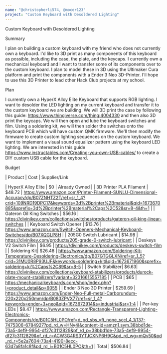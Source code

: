 ```yaml
---
name: "@christopherli574, @mocer123"
project: "Custom Keyboard with Desoldered Lighting"
---
```


Custom Keyboard with Desoldered Lighting

Summary

I plan on building a custom keyboard with my friend who does not currently own a keyboard. I'd like to 3D print as many components
of this keyboard as possible, including the case, the plate, and the keycaps. I currently own a mechanical keyboard and I want to transfer some 
of its components over to the custom keyboard. I plan to model these in 3D using the Ultimaker Cura platform and print the components with a Ender
3 Neo 3D-Printer. I'll hope to use this 3D Printer to lead other Hack Club projects at my school.

Plan

I currently own a HyperX Alloy Elite Keyboard that supports RGB lighting. I want to desolder the LED lighting on my current keyboard and
transfer it to the custom keyboard we are building. We will 3D print the case by following this guide: https://www.thingiverse.com/thing:4004330
and then also 3D print the keycaps. We will then open and lube the keyboard switches and film. Using a soldering kit, we will then solder the 
switches onto the keyboard PCB which will have custom QMK firmware. We'll then modify the firmware to create custom lighting sequences on the custom keyboard. 
We want to implement a visual sound equalizer pattern using the keyboard LED lighting. We are interested in this guide https://www.instructables.com/Creating-you-own-USB-cables/
to create a DIY custom USB cable for the keyboard.

Budget

| Product         | Cost | Supplier/Link

| HyperX Alloy Elite | $0 | Already Owned |
| 3D Printer PLA Filament |  $48.72 | https://www.amazon.com/Printer-Filament-SUNLU-Dimensional-Accuracy/dp/B07ZNHTZ2T/ref=sr_1_4?crid=109NRD19DPC17&keywords=3d%2Bprinter%2Bmaterial&qid=1673670885&sprefix=3d%2Bprinter%2Bmaterial%2Caps%2C52&sr=8-4&th=1 |
| Gateron Oil King Switches | $56.16 | https://divinikey.com/collections/switches/products/gateron-oil-king-linear-switches |
| Keyboard Switch Opener | $13.76 | https://www.amazon.com/Switch-Openers-Mechanical-Keyboard-Switches/dp/B07XQGLP8H |
| 205G0 Switch Lubricant | $14.98 | https://divinikey.com/products/205-grade-0-switch-lubricant |
| Deskeys V2 Switch Film | $6.95 | https://divinikey.com/products/deskeys-switch-film |
| Soldering Kit| $26.48 | https://www.amazon.com/Soldering-Kit-Temperature-Desoldering-Electronics/dp/B07GTGGLXN/ref=sr_1_5?crid=31MU0R8P93UJF&keywords=soldering+kit&qid=1673671960&sprefix=soldering+ki%2Caps%2C89&sr=8-5 |
| Switch Stabilizer| $6.63| https://divinikey.com/collections/keyboard-stabilizers/products/durock-plate-mount-stabilizers?variant=32316615557185 |
| PCB | $65 | https://mechanicalkeyboards.com/shop/index.php?l=product_detail&p=9055 |
| Ender 3 Neo 3D Printer | $259.69 | https://www.amazon.com/Ender-Neo-Full-metal-Carborundum-220x220x250mm/dp/B083ZPVX77/ref=sr_1_4?keywords=ender+3+neo&qid=1673672914&s=industrial&sr=1-4 |
| Per-key LEDs | $8.47 | https://www.amazon.com/Rectangle-Transparent-Lighting-Electronics-Components/dp/B01C5HL0PO/ref=d_pd_sbs_vft_none_sccl_4_1/137-7475306-6784927?pd_rd_w=HNy4I&content-id=amzn1.sym.38bbd1de-73a5-4ef9-9954-df27c3112829&pf_rd_p=38bbd1de-73a5-4ef9-9954-df27c3112829&pf_rd_r=ACW3G4RS3YTJCXNP6H9C&pd_rd_wg=mQv50&pd_rd_r=5e2a7604-73a4-4190-8ecc-63d7a8fa1c8f&pd_rd_i=B01C5HL0PO&th=1
| Total | $506.84 |
